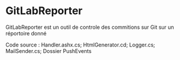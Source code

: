 # GitLabReporter

GitLabReporter est un outil de controle des commitions sur Git sur un réportoire donné

Code source : Handler.ashx.cs; HtmlGenerator.cd; Logger.cs; MailSender.cs; Dossier PushEvents
